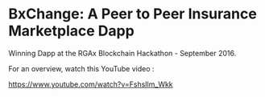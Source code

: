# BxChange: A Peer to Peer Insurance Marketplace Dapp

Winning Dapp at the RGAx Blockchain Hackathon - September 2016.

For an overview, watch this YouTube video :

https://www.youtube.com/watch?v=FshsIlm_Wkk
